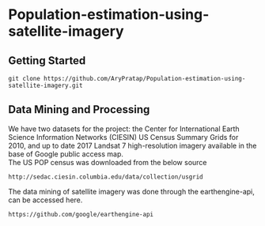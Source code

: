 # Population-estimation-using-satellite-imagery

## Getting Started
```
git clone https://github.com/AryPratap/Population-estimation-using-satellite-imagery.git
```
## Data Mining and Processing 
We have two datasets for the project: the Center for International Earth Science Information Networks
(CIESIN) US Census Summary Grids for 2010, and up to date 2017 Landsat 7 high-resolution imagery
available in the base of Google public access map. 
<br>
The US POP census was downloaded from the below source 
```
http://sedac.ciesin.columbia.edu/data/collection/usgrid
```
The data mining of satellite imagery was done through the earthengine-api, can be accessed here. 
```
https://github.com/google/earthengine-api
```

